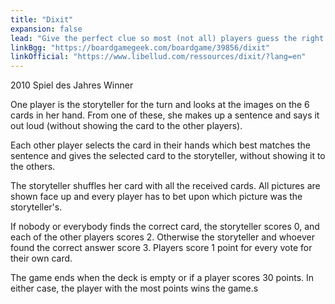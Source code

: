 ```yaml
---
title: "Dixit"
expansion: false
lead: "Give the perfect clue so most (not all) players guess the right surreal image card."
linkBgg: "https://boardgamegeek.com/boardgame/39856/dixit"
linkOfficial: "https://www.libellud.com/ressources/dixit/?lang=en"
---
```


2010 Spiel des Jahres Winner

One player is the storyteller for the turn and looks at the images on the 6 cards in her hand. From one of these, she makes up a sentence and says it out loud (without showing the card to the other players).

Each other player selects the card in their hands which best matches the sentence and gives the selected card to the storyteller, without showing it to the others.

The storyteller shuffles her card with all the received cards. All pictures are shown face up and every player has to bet upon which picture was the storyteller's.

If nobody or everybody finds the correct card, the storyteller scores 0, and each of the other players scores 2. Otherwise the storyteller and whoever found the correct answer score 3. Players score 1 point for every vote for their own card.

The game ends when the deck is empty or if a player scores 30 points. In either case, the player with the most points wins the game.s
